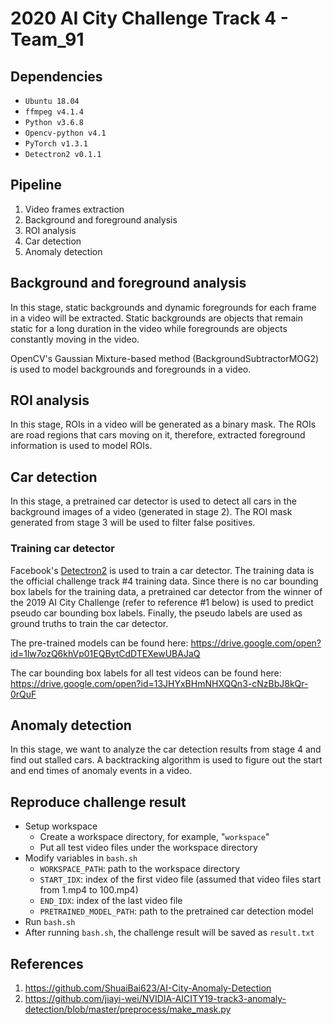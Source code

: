 # 2020 AI City Challenge Track 4 - Team_91

## Dependencies

* ```Ubuntu 18.04```
* ```ffmpeg v4.1.4```
* ```Python v3.6.8```
* ```Opencv-python v4.1```
* ```PyTorch v1.3.1```
* ```Detectron2 v0.1.1```


## Pipeline

1. Video frames extraction
2. Background and foreground analysis
3. ROI analysis
4. Car detection
5. Anomaly detection

## Background and foreground analysis

In this stage, static backgrounds and dynamic foregrounds for each frame in a video will be extracted. Static backgrounds are objects that remain static for a long duration in the video while foregrounds are objects constantly moving in the video.

OpenCV's Gaussian Mixture-based method (BackgroundSubtractorMOG2) is used to model backgrounds and foregrounds in a video.

## ROI analysis

In this stage, ROIs in a video will be generated as a binary mask. The ROIs are road regions that cars moving on it, therefore, extracted foreground information is used to model ROIs.

## Car detection

In this stage, a pretrained car detector is used to detect all cars in the background images of a video (generated in stage 2). The ROI mask generated from stage 3 will be used to filter false positives.

### Training car detector

Facebook's [Detectron2](https://github.com/facebookresearch/detectron2) is used to train a car detector. The training data is the official challenge track #4 training data. Since there is no car bounding box labels for the training data, a pretrained car detector from the winner of the 2019 AI City Challenge (refer to reference #1 below) is used to predict pseudo car bounding box labels. Finally, the pseudo labels are used as ground truths to train the car detector.

The pre-trained models can be found here:
https://drive.google.com/open?id=1lw7ozQ6khVp01EQBytCdDTEXewUBAJaQ

The car bounding box labels for all test videos can be found here:
https://drive.google.com/open?id=13JHYxBHmNHXQQn3-cNzBbJ8kQr-0rQuF

## Anomaly detection

In this stage, we want to analyze the car detection results from stage 4 and find out stalled cars. A backtracking algorithm is used to figure out the start and end times of anomaly events in a video.

## Reproduce challenge result

* Setup workspace
  * Create a workspace directory, for example, "```workspace```"
  * Put all test video files under the workspace directory
* Modify variables in ```bash.sh```
  * ```WORKSPACE_PATH```: path to the workspace directory
  * ```START_IDX```: index of the first video file (assumed that video files start from 1.mp4 to 100.mp4)
  * ```END_IDX```: index of the last video file
  * ```PRETRAINED_MODEL_PATH```: path to the pretrained car detection model
* Run ```bash.sh```
* After running ```bash.sh```, the challenge result will be saved as ```result.txt```

## References

1. https://github.com/ShuaiBai623/AI-City-Anomaly-Detection
2. https://github.com/jiayi-wei/NVIDIA-AICITY19-track3-anomaly-detection/blob/master/preprocess/make_mask.py
